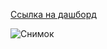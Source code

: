[Ссылка на дашборд](https://datalens.yandex/g12macinvf0y5)

![Снимок](https://github.com/sevibogdanov/datalens_project/assets/130535023/62776279-1b72-4dd8-ac3d-796247eb601e)

